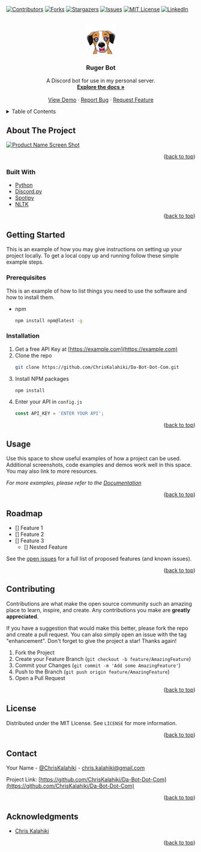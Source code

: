 <div id="top"></div>
<!--
*** Thanks for checking out the Best-README-Template. If you have a suggestion
*** that would make this better, please fork the repo and create a pull request
*** or simply open an issue with the tag "enhancement".
*** Don't forget to give the project a star!
*** Thanks again! Now go create something AMAZING! :D
-->



<!-- PROJECT SHIELDS -->
<!--
*** I'm using markdown "reference style" links for readability.
*** Reference links are enclosed in brackets [ ] instead of parentheses ( ).
*** See the bottom of this document for the declaration of the reference variables
*** for contributors-url, forks-url, etc. This is an optional, concise syntax you may use.
*** https://www.markdownguide.org/basic-syntax/#reference-style-links
-->
[![Contributors][contributors-shield]][contributors-url]
[![Forks][forks-shield]][forks-url]
[![Stargazers][stars-shield]][stars-url]
[![Issues][issues-shield]][issues-url]
[![MIT License][license-shield]][license-url]
[![LinkedIn][linkedin-shield]][linkedin-url]



<!-- PROJECT LOGO -->
<br />
<div align="center">
  <a href="https://github.com/ChrisKalahiki/Da-Bot-Dot-Com">
    <img src="assets/logo.png" alt="Logo" width="80" height="80">
  </a>

<h3 align="center">Ruger Bot</h3>

  <p align="center">
    A Discord bot for use in my personal server.
    <br />
    <a href="https://github.com/ChrisKalahiki/Da-Bot-Dot-Com"><strong>Explore the docs »</strong></a>
    <br />
    <br />
    <a href="https://github.com/ChrisKalahiki/Da-Bot-Dot-Com">View Demo</a>
    ·
    <a href="https://github.com/ChrisKalahiki/Da-Bot-Dot-Com/issues">Report Bug</a>
    ·
    <a href="https://github.com/ChrisKalahiki/Da-Bot-Dot-Com/issues">Request Feature</a>
  </p>
</div>



<!-- TABLE OF CONTENTS -->
<details>
  <summary>Table of Contents</summary>
  <ol>
    <li>
      <a href="#about-the-project">About The Project</a>
      <ul>
        <li><a href="#built-with">Built With</a></li>
      </ul>
    </li>
    <li>
      <a href="#getting-started">Getting Started</a>
      <ul>
        <li><a href="#prerequisites">Prerequisites</a></li>
        <li><a href="#installation">Installation</a></li>
      </ul>
    </li>
    <li><a href="#usage">Usage</a></li>
    <li><a href="#roadmap">Roadmap</a></li>
    <li><a href="#contributing">Contributing</a></li>
    <li><a href="#license">License</a></li>
    <li><a href="#contact">Contact</a></li>
    <li><a href="#acknowledgments">Acknowledgments</a></li>
  </ol>
</details>



<!-- ABOUT THE PROJECT -->
## About The Project

[![Product Name Screen Shot][product-screenshot]](https://example.com)

<p align="right">(<a href="#top">back to top</a>)</p>



### Built With

* [Python](https://www.python.org/)
* [Discord.py](https://discordpy.readthedocs.io/en/stable/)
* [Spotipy](https://spotipy.readthedocs.io/en/2.19.0/)
* [NLTK](https://www.nltk.org/)

<p align="right">(<a href="#top">back to top</a>)</p>



<!-- GETTING STARTED -->
## Getting Started

This is an example of how you may give instructions on setting up your project locally.
To get a local copy up and running follow these simple example steps.

### Prerequisites

This is an example of how to list things you need to use the software and how to install them.
* npm
  ```sh
  npm install npm@latest -g
  ```

### Installation

1. Get a free API Key at [https://example.com](https://example.com)
2. Clone the repo
   ```sh
   git clone https://github.com/ChrisKalahiki/Da-Bot-Dot-Com.git
   ```
3. Install NPM packages
   ```sh
   npm install
   ```
4. Enter your API in `config.js`
   ```js
   const API_KEY = 'ENTER YOUR API';
   ```

<p align="right">(<a href="#top">back to top</a>)</p>



<!-- USAGE EXAMPLES -->
## Usage

Use this space to show useful examples of how a project can be used. Additional screenshots, code examples and demos work well in this space. You may also link to more resources.

_For more examples, please refer to the [Documentation](https://example.com)_

<p align="right">(<a href="#top">back to top</a>)</p>



<!-- ROADMAP -->
## Roadmap

- [] Feature 1
- [] Feature 2
- [] Feature 3
    - [] Nested Feature

See the [open issues](https://github.com/ChrisKalahiki/Da-Bot-Dot-Com/issues) for a full list of proposed features (and known issues).

<p align="right">(<a href="#top">back to top</a>)</p>



<!-- CONTRIBUTING -->
## Contributing

Contributions are what make the open source community such an amazing place to learn, inspire, and create. Any contributions you make are **greatly appreciated**.

If you have a suggestion that would make this better, please fork the repo and create a pull request. You can also simply open an issue with the tag "enhancement".
Don't forget to give the project a star! Thanks again!

1. Fork the Project
2. Create your Feature Branch (`git checkout -b feature/AmazingFeature`)
3. Commit your Changes (`git commit -m 'Add some AmazingFeature'`)
4. Push to the Branch (`git push origin feature/AmazingFeature`)
5. Open a Pull Request

<p align="right">(<a href="#top">back to top</a>)</p>



<!-- LICENSE -->
## License

Distributed under the MIT License. See `LICENSE` for more information.

<p align="right">(<a href="#top">back to top</a>)</p>



<!-- CONTACT -->
## Contact

Your Name - [@ChrisKalahiki](https://twitter.com/@ChrisKalahiki) - chris.kalahiki@gmail.com

Project Link: [https://github.com/ChrisKalahiki/Da-Bot-Dot-Com](https://github.com/ChrisKalahiki/Da-Bot-Dot-Com)

<p align="right">(<a href="#top">back to top</a>)</p>



<!-- ACKNOWLEDGMENTS -->
## Acknowledgments

* [Chris Kalahiki](https://www.chriskalahiki.info/)

<p align="right">(<a href="#top">back to top</a>)</p>



<!-- MARKDOWN LINKS & IMAGES -->
<!-- https://www.markdownguide.org/basic-syntax/#reference-style-links -->
[contributors-shield]: https://img.shields.io/github/contributors/ChrisKalahiki/Da-Bot-Dot-Com.svg?style=for-the-badge
[contributors-url]: https://github.com/ChrisKalahiki/Da-Bot-Dot-Com/graphs/contributors
[forks-shield]: https://img.shields.io/github/forks/ChrisKalahiki/Da-Bot-Dot-Com.svg?style=for-the-badge
[forks-url]: https://github.com/ChrisKalahiki/Da-Bot-Dot-Com/network/members
[stars-shield]: https://img.shields.io/github/stars/ChrisKalahiki/Da-Bot-Dot-Com.svg?style=for-the-badge
[stars-url]: https://github.com/ChrisKalahiki/Da-Bot-Dot-Com/stargazers
[issues-shield]: https://img.shields.io/github/issues/ChrisKalahiki/Da-Bot-Dot-Com.svg?style=for-the-badge
[issues-url]: https://github.com/ChrisKalahiki/Da-Bot-Dot-Com/issues
[license-shield]: https://img.shields.io/github/license/ChrisKalahiki/Da-Bot-Dot-Com.svg?style=for-the-badge
[license-url]: https://github.com/ChrisKalahiki/Da-Bot-Dot-Com/blob/master/LICENSE
[linkedin-shield]: https://img.shields.io/badge/-LinkedIn-black.svg?style=for-the-badge&logo=linkedin&colorB=555
[linkedin-url]: https://linkedin.com/in/chriskalahiki
[product-screenshot]: images/screenshot.png
